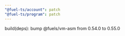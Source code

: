```yaml
---
"@fuel-ts/account": patch
"@fuel-ts/program": patch
---
```


build(deps): bump @fuels/vm-asm from 0.54.0 to 0.55.0
